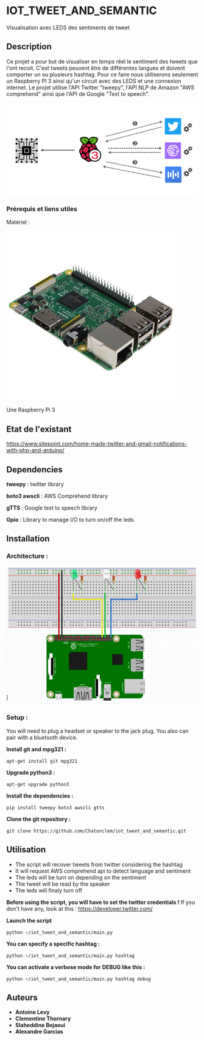 # IOT_TWEET_AND_SEMANTIC
Visualisation avec LEDS des sentiments de tweet

## Description
Ce projet a pour but de visualiser en temps réel le sentiment des tweets que l'ont recoit. C'est tweets peuvent être de différentes langues et doivent comporter un ou plusieurs hashtag. 
Pour ce faire nous utiliserons seulement un Raspberry PI 3 ainsi qu'un circuit avec des LEDS et une connexion internet.
Le projet utilise l'API Twitter "tweepy", l'API NLP de Amazon "AWS comprehend" ainsi que l'API de Google "Text to speech".  

![Architecture](https://github.com/Chatonclem/iot_tweet_and_semantic/blob/master/assets/schema.PNG)


### Prérequis et liens utiles

Matériel :


![Rapberry Pi 3](https://github.com/Chatonclem/iot_tweet_and_semantic/blob/master/assets/rpi3.jpg)


Une Raspberry Pi 3


## Etat de l'existant

https://www.sitepoint.com/home-made-twitter-and-gmail-notifications-with-php-and-arduino/

## Dependencies

**tweepy** : twitter library  

**boto3 awscli** : AWS Comprehend library

**gTTS** : Google text to speech library

**Gpio** : Library to manage I/O to turn on/off the leds

## Installation 

### Architecture :


![Rapberry Pi 3 Setup](https://github.com/Chatonclem/iot_tweet_and_semantic/blob/master/assets/archi.PNG)


### Setup : 

You will need to plug a headset or speaker to the jack plug. You also can pair with a bluetooth device.

**Install git and mpg321 :**

	apt-get install git mpg321

**Upgrade python3 :**

	apt-get upgrade python3

**Install the dependencies :**

	pip install tweepy boto3 awscli gtts

**Clone the git repository :**

	git clone https://github.com/Chatonclem/iot_tweet_and_semantic.git

## Utilisation

* The script will recover tweets from twitter considering the hashtag
* It will request AWS comprehend api to detect language and sentiment
* The leds will be turn on depending on the sentiment
* The tweet will be read by the speaker
* The leds will finaly turn off

**Before using the script, you will have to set the twitter credentials !** If you don't have any, look at this : https://developer.twitter.com/

**Launch the script**

	python ~/iot_tweet_and_semantic/main.py

**You can specify a specific hashtag :**

	python ~/iot_tweet_and_semantic/main.py hashtag

**You can activate a verbose mode for DEBUG like this :**

	python ~/iot_tweet_and_semantic/main.py hashtag debug


## Auteurs

* **Antoine Levy**
* **Clementine Thornary**
* **Slaheddine Bejaoui**
* **Alexandre Garcias**
